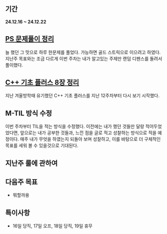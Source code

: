## 기간
**24.12.16 ~ 24.12.22**

## [PS 문제풀이 정리](https://berry-fisher-f89.notion.site/15d326d21c2c80b1aef9ccf5b525a68b?v=c8034750b12644c7a600e4bdacb823a0&pvs=4)
늘 했던 그 맛으로 하루 한문제를 풀었다. 가능하면 골드 스트릭으로 이으려고 하였다.
지난주 목표와는 조금 다르게 이번 주차는 내가 알고있는 주제만 랜덤 디펜스를 돌려서 풀이했다.

## [C++ 기초 플러스 8장 정리](https://berry-fisher-f89.notion.site/8-15c326d21c2c80f59d9bd6b311531a93?pvs=4)
지난 겨울방학때 유기했던 C++ 기초 플러스를 지난 12주차부터 다시 보기 시작했다.

## M-TIL 방식 수정
이번 주차부터 TIL을 적는 방식을 수정했다. 이전에는 내가 했던 것들만 달랑 적어두었었다면, 
앞으로는 내가 공부한 것들과, 느낀 점을 글로 적고 성찰하는 방식으로 적을 예정이다.
매주 내가 무엇을 하였는지 되돌아 보며 성찰하고, 이를 바탕으로 더 구체적인 목표를 세워 볼 수 있을것으로 기대된다.

## 지난주 룰에 관하여

## 다음주 목표
- 뭐할까용

## 특이사항
- 16일 당직, 17일 오프, 18일 당직, 19일 휴무
